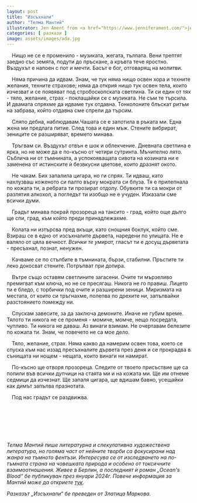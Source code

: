```yaml
---
layout: post
title: "Изсъхнали"
author: "Телма Мантий"
illustrator: Jen Ament from <a href="https://www.jenniferament.com/">jenniferament.com</a>
categories: [ разкази ]
image: assets/images/ada.jpg
---
```

&emsp;Нищо не се е променило - музиката, жегата, тълпата. Вени трептят заедно със земята, подути до пръскане, а кръвта тече яростно. Въздухът е напоен с пот и мечти. Басът е бог, отговарящ на молитви.

&emsp;Няма причина да идвам. Знам, че тук няма нищо освен хора и техните желания, техните страхове; няма да открия нищо тук освен тела, които изчезват и се появяват под стробоскопската светлина. Ти си един от тях - тяло, желание, страх - поклащайки се с музиката. Не съм те търсила. И двамата спряхме да идваме тук отдавна. Тонколоните блъскат ритъм на забрава, който отдавна сме спрели да търсим.

&emsp;Сляпо дебна, наблюдавам.Чашата се е запотила в ръката ми. Една жена ми предлага питие. След това и един мъж. Стените вибрират, зениците се разширяват, времето минава.

&emsp;Тръгвам си. Въздухът отвън е шок и облекчение. Дневната светлина е ярка, но не може да е по-късно от четири сутринта. Мъчително лято. Съблича ни от тъмнината, а успокояващата сивота на козината ни е заменена от истинските ѝ безвкусни цветове, които дразнят окото.

&emsp;Не чакам. Бих запалила цигара, но ги спрях. Ти идваш, като нахлузваш коженото си палто върху мократа си блуза. Тя е прилепнала по кожата ти, а ребрата ти прозират отдолу. Обувките ти са мокри от разлятия алкохол, а погледът ти изобщо не е учуден. Изказали сме всички думи.

&emsp;Градът минава покрай прозореца на таксито - град, който още дълго ще спи, град, към който преди принадлежахме.

&emsp;Колата ни изтърсва пред вкъщи, като снощния боклук, който сме. Взираш се в едно от изсъхналите дървета, наредени по улицата. Не е валяло от цяла вечност. <em>Всички те умират,</em> гласът ти е досущ дърветата - пресъхнал, познат, ненужен.

&emsp;Качваме се по стълбите в тъмнината, бързи, стабилни. Пръстите ти леко докосват стените. Потръпват при допира.

&emsp;Вътре също оставям светлините загасени. Очите ти мързеливо премигват към ключа, но не се пресягаш. Никога не го правиш. Лицето ти е бледо, с торбички под очите и разширени зеници. Миризмата на местата, от които си тръгнахме, полепва по дрехите ни, запълвайки разстоянието помежду ни.

&emsp;Спускам завесите, за да заключа демоните. Иначе не губим време. Тялото ти никога не се променя - момиче, момче, нещо посредата, чупливо. Ти никога не даваш. Аз винаги взимам. Не очертавам белезите по кожата ти. Знам, че повечето не са мое дело.

&emsp;Тяло, желание, страх. Няма какво да намерим освен това, което се спуска към нас иззад пресъхналите дървета през деня и се прокрадва в сънищата ни нощем - нещата, които винаги ни намират.

&emsp;По-късно ще отворя прозореца. Следите от твоето присъствие ще са попили във всички дупчици на стаята ми и на кожата ми. Ще им отнеме седмици да изчезнат. Ще запаля цигара, ще вдишам бавно, усещайки как димът запълва празнотата.

&emsp;Под нас градът се раздвижва.

<br>
<br>
<br>
<br>
<br>
<p> <em> Телма Мантий пише литературна и спекулативна художествена литература, но голяма част от нейните творби са фокусирани над жанра на тъмното фентъзи. Интересува се от изследването на по-тъмната страна на човешката природа и особено от токсичните взаимоотношения. Живее в Берлин, а последният ѝ роман „Ocean's Blood“ бe публикуван през януари 2024г. Повече информация за Мантий може да откриете <a href="https://thelmamantey.com/about-me/">тук</a></em>. </p>
<em>Разказът „Изсъхнали“ бе преведен от Златица Маркова.</em>
